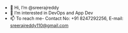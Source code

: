 - 👋 Hi, I’m @sreerajreddy
- 👀 I’m interested in DevOps and App Dev
- 📫 To reach me- Contact No: +91 8247292256, E-mail: sreerajreddy110@gmail.com


<!---
sreerajreddy/sreerajreddy is a ✨ special ✨ repository because its `README.md` (this file) appears on your GitHub profile.
You can click the Preview link to take a look at your changes.
--->
